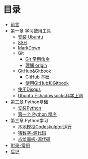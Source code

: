 # 目录

* [前言](README.md)
* 第一章 学习使用工具
   * [安装 Ubuntu](wiki/SetupUbuntu.md)
   * [SSH](wiki/UsingSSH.md)
   * [MarkDown](wiki/UsingMarkDown.md)
   * Git
       * [Git 常用命令](wiki/UsingGit.md)
       * [理解 origin](wiki/origin.md)
   * GitHub&Gitbook
       * [GitHub 基础](wiki/UsingGitHub.md)
       * [使用GitHub和Gitbook](wiki/push_github_gitbook.md)
   * [使用Disqus](wiki/disqus.md)
   * [Ubuntu下shadowsocks科学上网](wiki/shadowsocks)
* 第二章 Python基础
   * [安装Python](wiki/SetupPython.md)
   * [第一个 Python 程序](src/iipy-1/first_python.py)
* 第三章 Python学习
   * [本地模拟Codeskulptor运行](wiki/codeskulptor.md)
   * [猜数字-源代码](src/iipy-1/guess_number.py)
   * [点绘画板-源代码](src/iipy-1/draw.py)
* [附录-常用](mark.md)
* [后记](end.md)

